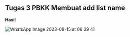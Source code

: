 ## Tugas 3 PBKK Membuat add list name

**Hasil**

![WhatsApp Image 2023-09-15 at 08 39 41](https://github.com/herukurniawann/Tugas3PBKK_UI-Dashboard/assets/93961310/dd2994f2-f61e-4fd6-bbcb-86f7467cb6c5)
